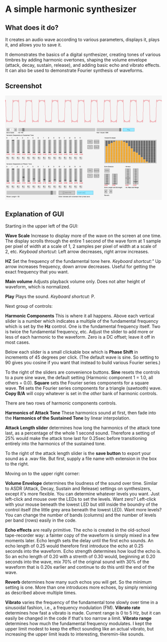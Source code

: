 # A simple harmonic synthesizer

## What does it do?

It creates an audio wave according to various parameters, displays it, plays it, and allows you to save it.

It demonstrates the basics of a digital synthesizer, creating tones of various timbres by adding harmonic overtones, shaping the volume envelope (attack, decay, sustain, release), and adding basic echo and vibrato effects.  It can also be used to demonstrate Fourier synthesis of waveforms.

## Screenshot
![Screenshot](images/Harmonic-Synth-anim.png)

## Explanation of GUI
Starting in the upper left of the GUI:

**Wave Scale** Increase to display more of the wave on the screen at one time.  The display scrolls through the entire 1 second of the wave form at 1 sample per pixel of width at a scale of 1, 2 samples per pixel of width at a scale of 2, etc.  *Keyboad shortcut:* Left arrow decreases, right arrow increases.

**HZ** Set the frequency of the fundamental tone here.  *Keyboard shortcut:"* Up arrow increases frequency, down arrow decreases.  Useful for getting the exact frequency that you want.

**Main volume** Adjusts playback volume only.  Does not alter height of waveform, which is normalized.

**Play** Plays the sound.  *Keyboard shortcut:* P.

Next group of controls:

**Harmonic Components** This is where it all happens.  Above each vertical slider is a number which indicates a multiple of the fundamental frequency which is set by the **Hz** control.  One is the fundamental frequency itself.  Two is twice the fundamental frequency, etc.  Adjust the slider to add more or less of each harmonic to the waveform.  Zero is a DC offset; leave it off in most cases.  

Below each slider is a small clickable box which is **Phase Shift** in increments of 45 degrees per click.  (The default wave is sine.  So setting to 90 gives you cosine if you want that instead to build various Fourier series.)

To the right of the sliders are convenience buttons.  **Sine** resets the controls to a pure sine wave, the default setting (Harmonic component 1 = 1.0, all others = 0.0).  **Square** sets the Fourier series components for a square wave.  **Tri** sets the Fourier series components for a triangle (sawtooth) wave.  **Copy B/A** will copy whatever is set in the *other* bank of harmonic controls.

There are two rows of harmonic components controls.

**Harmonics of Attack Tone** These harmonics sound at first, then fade into the **Harmonics of the Sustained Tone** by linear interpolation.

**Attack Length slider** determines how long the harmonics of the attack tone last, as a percentage of the whole 1 second sound.  Therefore a setting of 25% would make the attack tone last for 0.25sec before transitioning entirely into the harmonics of the sustained tone.

To the right of the attack length slider is the **save button** to export your sound as a .wav file.  But first, supply a file name with extension in the box to the right.

Moving on to the upper right corner:

**Volume Envelope** determines the loudness of the sound over time.  Similar to ASDR (Attack, Decay, Sustain and Release) settings on synthesizers, except it's more flexible.  You can determine whatever levels you want.  Just left-click and mouse over the LEDs to set the levels.  Want zero?  Left-click with your mouse beneath the lowest LED but still inside the boundry of the control itself (the little grey area beneath the lowest LED).  Want more levels?  You can change the number of bands (columns) and the number of levels per band (rows) easily in the code.

**Echo effects** are really primitive.  The echo is created in the old-school tape-recorder way: a fainter copy of the waveform is simply mixed in a few moments later.  Echo length sets the delay until the first echo sounds.  An echo length of 0.25 would therefore first introduce the echo at 0.25 seconds into the waveform.  Echo strength determines how loud the echo is.  So an echo length of 0.20 with a strenth of 0.30 would, beginning at 0.20 seconds into the wave, mix 70% of the original sound with 30% of the waveform that is 0.20s earlier and continue to do this until the end of the wave.

**Reverb** determines how many such echos you will get.  So the minimum setting is one.  More than one introduces more echoes, by simply remixing as described above multiple times.

**Vibrato** varies the frequency of the fundamental tone slowly over time in a sinusoidal fashion, i.e., a frequency modulation (FM).  **Vibrato rate** determines how fast a vibrato is made.  Current range is 0 to 5 Hz, but it can easily be changed in the code if that's too narrow a limit.  **Vibrato range** determines how much the fundamental frequency modulates.  I kept the upper limit modest to keep the effect sounding like an actual vibrato, but increasing the upper limit leads to interesting, theremin-like sounds.
